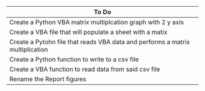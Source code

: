 To Do | 
------ |
Create a Python VBA matrix multiplcation graph with 2 y axis |
Create a VBA file that will populate a sheet with a matix |
Create a Pytohn file that reads VBA data and performs a matrix multiplication |
Create a Python function to write to a csv file |
Create a VBA function to read data from said csv file |
Rename the Report figures |